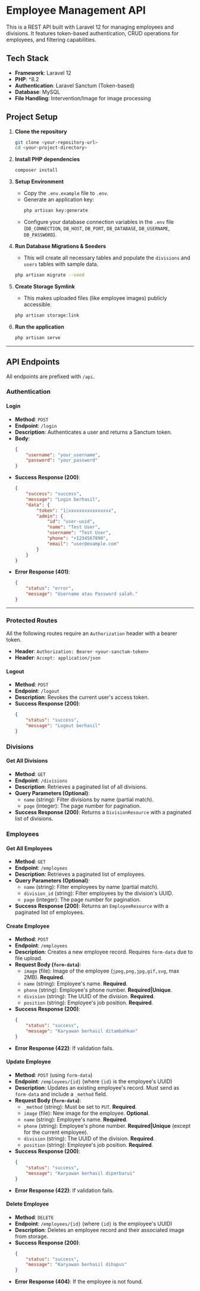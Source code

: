# Employee Management API

This is a REST API built with Laravel 12 for managing employees and divisions. It features token-based authentication, CRUD operations for employees, and filtering capabilities.

## Tech Stack

-   **Framework**: Laravel 12
-   **PHP**: ^8.2
-   **Authentication**: Laravel Sanctum (Token-based)
-   **Database**: MySQL
-   **File Handling**: Intervention/Image for image processing

## Project Setup

1.  **Clone the repository**
    ```bash
    git clone <your-repository-url>
    cd <your-project-directory>
    ```

2.  **Install PHP dependencies**
    ```bash
    composer install
    ```

3.  **Setup Environment**
    -   Copy the `.env.example` file to `.env`.
    -   Generate an application key:
        ```bash
        php artisan key:generate
        ```
    -   Configure your database connection variables in the `.env` file (`DB_CONNECTION`, `DB_HOST`, `DB_PORT`, `DB_DATABASE`, `DB_USERNAME`, `DB_PASSWORD`).

4.  **Run Database Migrations & Seeders**
    -   This will create all necessary tables and populate the `divisions` and `users` tables with sample data.
    ```bash
    php artisan migrate --seed
    ```

5.  **Create Storage Symlink**
    -   This makes uploaded files (like employee images) publicly accessible.
    ```bash
    php artisan storage:link
    ```

6.  **Run the application**
    ```bash
    php artisan serve
    ```

---

## API Endpoints

All endpoints are prefixed with `/api`.

### **Authentication**

#### **Login**
-   **Method**: `POST`
-   **Endpoint**: `/login`
-   **Description**: Authenticates a user and returns a Sanctum token.
-   **Body**:
    ```json
    {
        "username": "your_username",
        "password": "your_password"
    }
    ```
-   **Success Response (200)**:
    ```json
    {
        "success": "success",
        "message": "Login berhasil",
        "data": {
            "token": "1|xxxxxxxxxxxxxxxx",
            "admin": {
                "id": "user-uuid",
                "name": "Test User",
                "username": "Test User",
                "phone": "+1234567890",
                "email": "user@example.com"
            }
        }
    }
    ```
-   **Error Response (401)**:
    ```json
    {
        "status": "error",
        "message": "Username atau Password salah."
    }
    ```

---

### **Protected Routes**

All the following routes require an `Authorization` header with a bearer token.

-   **Header**: `Authorization: Bearer <your-sanctum-token>`
-   **Header**: `Accept: application/json`

#### **Logout**
-   **Method**: `POST`
-   **Endpoint**: `/logout`
-   **Description**: Revokes the current user's access token.
-   **Success Response (200)**:
    ```json
    {
        "status": "success",
        "message": "Logout berhasil"
    }
    ```

### **Divisions**

#### **Get All Divisions**
-   **Method**: `GET`
-   **Endpoint**: `/divisions`
-   **Description**: Retrieves a paginated list of all divisions.
-   **Query Parameters (Optional)**:
    -   `name` (string): Filter divisions by name (partial match).
    -   `page` (integer): The page number for pagination.
-   **Success Response (200)**: Returns a `DivisionResource` with a paginated list of divisions.

### **Employees**

#### **Get All Employees**
-   **Method**: `GET`
-   **Endpoint**: `/employees`
-   **Description**: Retrieves a paginated list of employees.
-   **Query Parameters (Optional)**:
    -   `name` (string): Filter employees by name (partial match).
    -   `division_id` (string): Filter employees by the division's UUID.
    -   `page` (integer): The page number for pagination.
-   **Success Response (200)**: Returns an `EmployeeResource` with a paginated list of employees.

#### **Create Employee**
-   **Method**: `POST`
-   **Endpoint**: `/employees`
-   **Description**: Creates a new employee record. Requires `form-data` due to file upload.
-   **Request Body (`form-data`)**:
    -   `image` (file): Image of the employee (`jpeg,png,jpg,gif,svg`, max 2MB). **Required**.
    -   `name` (string): Employee's name. **Required**.
    -   `phone` (string): Employee's phone number. **Required|Unique**.
    -   `division` (string): The UUID of the division. **Required**.
    -   `position` (string): Employee's job position. **Required**.
-   **Success Response (200)**:
    ```json
    {
        "status": "success",
        "message": "Karyawan berhasil ditambahkan"
    }
    ```
-   **Error Response (422)**: If validation fails.

#### **Update Employee**
-   **Method**: `POST` (using `form-data`)
-   **Endpoint**: `/employees/{id}` (where `{id}` is the employee's UUID)
-   **Description**: Updates an existing employee's record. Must send as `form-data` and include a `_method` field.
-   **Request Body (`form-data`)**:
    -   `_method` (string): Must be set to `PUT`. **Required**.
    -   `image` (file): New image for the employee. **Optional**.
    -   `name` (string): Employee's name. **Required**.
    -   `phone` (string): Employee's phone number. **Required|Unique** (except for the current employee).
    -   `division` (string): The UUID of the division. **Required**.
    -   `position` (string): Employee's job position. **Required**.
-   **Success Response (200)**:
    ```json
    {
        "status": "success",
        "message": "Karyawan berhasil diperbarui"
    }
    ```
-   **Error Response (422)**: If validation fails.

#### **Delete Employee**
-   **Method**: `DELETE`
-   **Endpoint**: `/employees/{id}` (where `{id}` is the employee's UUID)
-   **Description**: Deletes an employee record and their associated image from storage.
-   **Success Response (200)**:
    ```json
    {
        "status": "success",
        "message": "Karyawan berhasil dihapus"
    }
    ```
-   **Error Response (404)**: If the employee is not found.